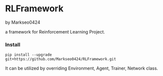 # RLFramework
by Markseo0424

a framework for Reinforcement Learning Project.

### Install
```
pip install --upgrade git+https://github.com/Markseo0424/RLFramework.git
```

It can be utilized by overriding Environment, Agent, Trainer, Network class.
